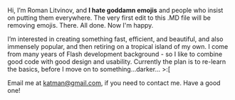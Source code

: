 Hi, I’m Roman Litvinov, and **I hate goddamn emojis** and people who insist on putting them everywhere. The very first edit to this .MD file will be removing emojis. There. All done. Now I'm happy.
  
I’m interested in creating something fast, efficient, and beautiful, and also immensely popular, and then retiring on a tropical island of my own. I come from many years of Flash development background - so I like to combine good code with good design and usability. Currently the plan is to re-learn the basics, before I move on to something...darker... >:[

Email me at katman@gmail.com, if you need to contact me.
Have a good one!

<!---
Roman-Litvinov/Roman-Litvinov is a special repository because its `README.md` (this file) appears on your GitHub profile.
You can click the Preview link to take a look at your changes.
--->
